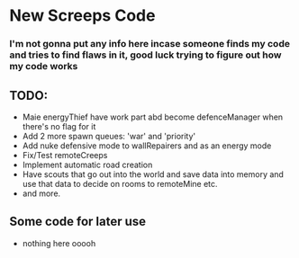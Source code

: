 # New Screeps Code


### I'm not gonna put any info here incase someone finds my code and tries to find flaws in it, good luck trying to figure out how my code works

## TODO:
* Maie energyThief have work part abd become defenceManager when there's no flag for it
* Add 2 more spawn queues: 'war' and 'priority'
* Add nuke defensive mode to wallRepairers and as an energy mode
* Fix/Test remoteCreeps
* Implement automatic road creation
* Have scouts that go out into the world and save data into memory and use that data to decide on rooms to remoteMine etc.
* and more.

## Some code for later use

* nothing here ooooh

